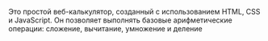 Это простой веб-калькулятор, созданный с использованием HTML, CSS и JavaScript. Он позволяет выполнять базовые арифметические операции: сложение, вычитание, умножение и деление